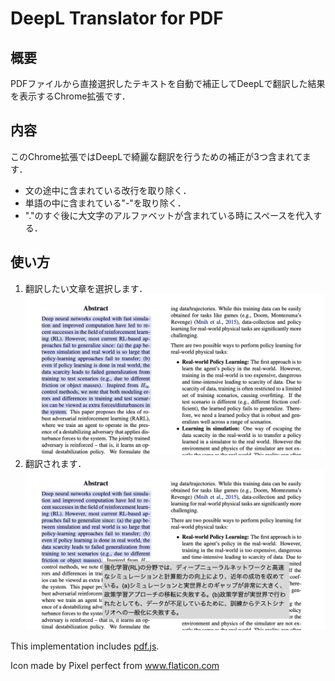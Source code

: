 # DeepL Translator for PDF

## 概要
PDFファイルから直接選択したテキストを自動で補正してDeepLで翻訳した結果を表示するChrome拡張です．
## 内容
このChrome拡張ではDeepLで綺麗な翻訳を行うための補正が3つ含まれてます．
- 文の途中に含まれている改行を取り除く．
- 単語の中に含まれている"-"を取り除く．
- "."のすぐ後に大文字のアルファベットが含まれている時にスペースを代入する．
## 使い方
1. 翻訳したい文章を選択します．
![文章を選択](img/desc1.png)
2. 翻訳されます．
![翻訳！](img/desc2.png)


This implementation includes [pdf.js](https://github.com/mozilla/pdf.js).

Icon made by Pixel perfect from www.flaticon.com
